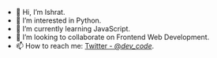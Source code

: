 - 👋 Hi, I’m Ishrat.
- 👀 I’m interested in Python.
- 🌱 I’m currently learning JavaScript.
- 💞️ I’m looking to collaborate on Frontend Web Development.
- 📫 How to reach me:  [Twitter - @_dev_code_](https://twitter.com/_dev_code_).

<!---
IshratFatima18/IshratFatima18 is a ✨ special ✨ repository because its `README.md` (this file) appears on your GitHub profile.
You can click the Preview link to take a look at your changes.
--->
